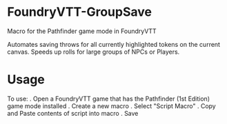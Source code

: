 # FoundryVTT-GroupSave
Macro for the Pathfinder game mode in FoundryVTT

Automates saving throws for all currently highlighted tokens on the current canvas. Speeds up rolls for large groups of NPCs or Players.

# Usage
To use: 
. Open a FoundryVTT game that has the Pathfinder (1st Edition) game mode installed
. Create a new macro
. Select "Script Macro"
. Copy and Paste contents of script into macro
. Save
